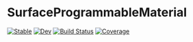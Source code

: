 # SurfaceProgrammableMaterial

[![Stable](https://img.shields.io/badge/docs-stable-blue.svg)](https://Rose_max111.github.io/SurfaceProgrammableMaterial.jl/stable/)
[![Dev](https://img.shields.io/badge/docs-dev-blue.svg)](https://Rose_max111.github.io/SurfaceProgrammableMaterial.jl/dev/)
[![Build Status](https://github.com/Rose_max111/SurfaceProgrammableMaterial.jl/actions/workflows/CI.yml/badge.svg?branch=main)](https://github.com/Rose_max111/SurfaceProgrammableMaterial.jl/actions/workflows/CI.yml?query=branch%3Amain)
[![Coverage](https://codecov.io/gh/Rose_max111/SurfaceProgrammableMaterial.jl/branch/main/graph/badge.svg)](https://codecov.io/gh/Rose_max111/SurfaceProgrammableMaterial.jl)
